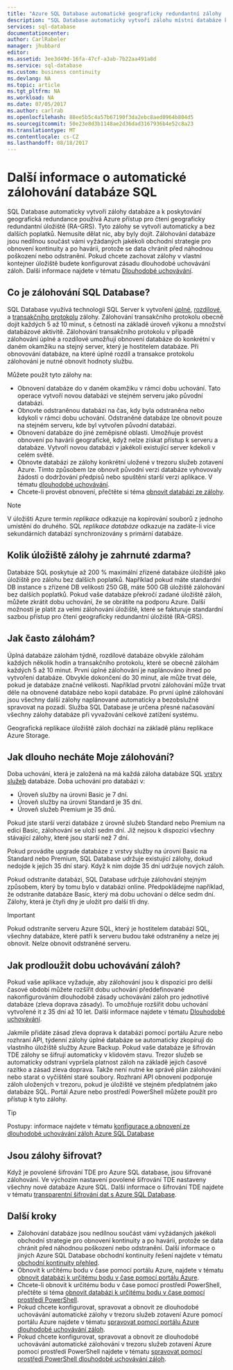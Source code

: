 ```yaml
---
title: "Azure SQL Database automatické geograficky redundantní zálohy | Microsoft Docs"
description: "SQL Database automaticky vytvoří zálohu místní databáze každých několik minut a používá Azure geograficky redundantní úložiště s přístupem pro čtení pro geografická redundance."
services: sql-database
documentationcenter: 
author: CarlRabeler
manager: jhubbard
editor: 
ms.assetid: 3ee3d49d-16fa-47cf-a3ab-7b22aa491a8d
ms.service: sql-database
ms.custom: business continuity
ms.devlang: NA
ms.topic: article
ms.tgt_pltfrm: NA
ms.workload: NA
ms.date: 07/05/2017
ms.author: carlrab
ms.openlocfilehash: 88ee5b5c4a57b67190f3da2ebc8aed0964b804d5
ms.sourcegitcommit: 50e23e8d3b1148ae2d36dad3167936b4e52c8a23
ms.translationtype: MT
ms.contentlocale: cs-CZ
ms.lasthandoff: 08/18/2017
---
```

# <a name="learn-about-automatic-sql-database-backups"></a>Další informace o automatické zálohování databáze SQL

SQL Database automaticky vytvoří zálohy databáze a k poskytování geografická redundance používá Azure přístup pro čtení geograficky redundantní úložiště (RA-GRS). Tyto zálohy se vytvoří automaticky a bez dalších poplatků. Nemusíte dělat nic, aby byly dojít. Zálohování databáze jsou nedílnou součást vámi vyžádaných jakékoli obchodní strategie pro obnovení kontinuity a po havárii, protože se data chránit před náhodnou poškození nebo odstranění. Pokud chcete zachovat zálohy v vlastní kontejner úložiště budete konfigurovat zásadu dlouhodobé uchovávání záloh. Další informace najdete v tématu [Dlouhodobé uchovávání](sql-database-long-term-retention.md).

## <a name="what-is-a-sql-database-backup"></a>Co je zálohování SQL Database?

SQL Database využívá technologii SQL Server k vytvoření [úplné](https://msdn.microsoft.com/library/ms186289.aspx), [rozdílové](https://msdn.microsoft.com/library/ms175526.aspx), a [transakčního protokolu](https://msdn.microsoft.com/library/ms191429.aspx) zálohy. Zálohování transakčního protokolu obecně dojít každých 5 až 10 minut, s četností na základě úroveň výkonu a množství databázové aktivitě. Zálohování transakčního protokolu v případě zálohování úplné a rozdílové umožňují obnovení databáze do konkrétní v daném okamžiku na stejný server, který je hostitelem databáze. Při obnovování databáze, na které úplné rozdíl a transakce protokolu zálohování je nutné obnovit hodnoty službu.


Můžete použít tyto zálohy na:

* Obnovení databáze do v daném okamžiku v rámci dobu uchování. Tato operace vytvoří novou databázi ve stejném serveru jako původní databázi.
* Obnovte odstraněnou databázi na čas, kdy byla odstraněna nebo kdykoli v rámci dobu uchování. Odstraněné databáze lze obnovit pouze na stejném serveru, kde byl vytvořen původní databázi.
* Obnovení databáze do jiné zeměpisné oblasti. Umožňuje provést obnovení po havárii geografické, když nelze získat přístup k serveru a databáze. Vytvoří novou databázi v jakékoli existující server kdekoli v celém světě. 
* Obnovte databázi ze zálohy konkrétní uložené v trezoru služeb zotavení Azure. Tímto způsobem lze obnovit původní verzi databáze vyhovovaly žádosti o dodržování předpisů nebo spuštění starší verzi aplikace. V tématu [dlouhodobé uchovávání](sql-database-long-term-retention.md).
* Chcete-li provést obnovení, přečtěte si téma [obnovit databázi ze zálohy](sql-database-recovery-using-backups.md).

> [!NOTE]
> V úložišti Azure termín *replikace* odkazuje na kopírování souborů z jednoho umístění do druhého. SQL *replikace databáze* odkazuje na zadáte-li více sekundárních databází synchronizovány s primární databáze. 
> 

## <a name="how-much-backup-storage-is-included-at-no-cost"></a>Kolik úložiště zálohy je zahrnuté zdarma?
Databáze SQL poskytuje až 200 % maximální zřízené databáze úložiště jako úložiště pro zálohu bez dalších poplatků. Například pokud máte standardní DB instance s zřízené DB velikosti 250 GB, máte 500 GB úložiště zálohování bez dalších poplatků. Pokud vaše databáze překročí zadané úložiště záloh, můžete zkrátit dobu uchování, že se obrátíte na podporu Azure. Další možností je platit za velmi zálohování úložiště, které se fakturuje standardní sazbou přístup pro čtení geograficky redundantní úložiště (RA-GRS). 

## <a name="how-often-do-backups-happen"></a>Jak často zálohám?
Úplná databáze zálohám týdně, rozdílové databáze obvykle zálohám každých několik hodin a transakčního protokolu, které se obecně zálohám každých 5 až 10 minut. První úplné zálohování je naplánováno ihned po vytvoření databáze. Obvykle dokončení do 30 minut, ale může trvat déle, pokud je databáze značné velikosti. Například prvotní zálohování může trvat déle na obnovené databáze nebo kopii databáze. Po první úplné zálohování jsou všechny další zálohy naplánované automaticky a bezobslužně spravovat na pozadí. Služba SQL Database je určena přesné načasování všechny zálohy databáze při vyvažování celkové zatížení systému. 

Geografická replikace úložiště záloh dochází na základě plánu replikace Azure Storage.

## <a name="how-long-do-you-keep-my-backups"></a>Jak dlouho necháte Moje zálohování?
Doba uchování, která je založená na má každá záloha databáze SQL [vrstvy služeb](sql-database-service-tiers.md) databáze. Doba uchování pro databázi v:


* Úroveň služby na úrovni Basic je 7 dní.
* Úroveň služby na úrovni Standard je 35 dní.
* Úroveň služeb Premium je 35 dnů.

Pokud jste starší verzi databáze z úrovně služeb Standard nebo Premium na edici Basic, zálohování se uloží sedm dní. Již nejsou k dispozici všechny stávající zálohy, které jsou starší než 7 dní. 

Pokud provádíte upgrade databáze z vrstvy služby na úrovni Basic na Standard nebo Premium, SQL Database udržuje existující zálohy, dokud nedojde k jejich 35 dní starý. Když k nim dojde 35 dní udržuje nových záloh.

Pokud odstraníte databázi, SQL Database udržuje zálohování stejným způsobem, který by tomu bylo v databázi online. Předpokládejme například, že odstraníte databáze Basic, který má dobu uchování o délce sedm dní. Zálohy, která je čtyři dny je uložit pro další tři dny.

> [!IMPORTANT]
> Pokud odstraníte serveru Azure SQL, který je hostitelem databází SQL, všechny databáze, které patří k serveru budou také odstraněny a nelze jej obnovit. Nelze obnovit odstraněné serveru.
> 

## <a name="how-to-extend-the-backup-retention-period"></a>Jak prodloužit dobu uchovávání záloh?
Pokud vaše aplikace vyžaduje, aby zálohování jsou k dispozici pro delší časové období můžete rozšířit dobu uchování předdefinované nakonfigurováním dlouhodobě zásady uchovávání záloh pro jednotlivé databáze (zleva doprava zásady). To umožňuje rozšířit dobu uchování vytvořené it z 35 dní až 10 let. Další informace najdete v tématu [Dlouhodobé uchovávání](sql-database-long-term-retention.md).

Jakmile přidáte zásad zleva doprava k databázi pomocí portálu Azure nebo rozhraní API, týdenní zálohy úplné databáze se automaticky zkopírují do vlastního úložiště služby Azure Backup. Pokud vaše databáze je šifrován TDE zálohy se šifrují automaticky v klidovém stavu.  Trezor služeb se automaticky odstraní vypršela platnost záloh na základě jejich časové razítko a zásad zleva doprava.  Takže není nutné ke správě plán zálohování nebo starat o vyčištění staré soubory. Rozhraní API obnovení podporuje záloh uložených v trezoru, pokud je úložiště ve stejném předplatném jako databáze SQL. Portál Azure nebo prostředí PowerShell můžete použít pro přístup k tyto zálohy.

> [!TIP]
> Postupy: informace najdete v tématu [konfigurace a obnovení ze dlouhodobé uchovávání záloh Azure SQL Database](sql-database-long-term-backup-retention-configure.md)
>

## <a name="are-backups-encrypted"></a>Jsou zálohy šifrovat?

Když je povolené šifrování TDE pro Azure SQL database, jsou šifrované zálohování. Ve výchozím nastavení povolené šifrování TDE nastaveny všechny nové databáze Azure SQL. Další informace o šifrování TDE najdete v tématu [transparentní šifrování dat s Azure SQL Database](https://docs.microsoft.com/sql/relational-databases/security/encryption/transparent-data-encryption-with-azure-sql-database).

## <a name="next-steps"></a>Další kroky

- Zálohování databáze jsou nedílnou součást vámi vyžádaných jakékoli obchodní strategie pro obnovení kontinuity a po havárii, protože se data chránit před náhodnou poškození nebo odstranění. Další informace o jiných Azure SQL Database obchodní kontinuity řešení najdete v tématu [obchodní kontinuity přehled](sql-database-business-continuity.md).
- Obnovit k určitému bodu v čase pomocí portálu Azure, najdete v tématu [obnovit databázi k určitému bodu v čase pomocí portálu Azure](sql-database-recovery-using-backups.md).
- Chcete-li obnovit k určitému bodu v čase pomocí prostředí PowerShell, přečtěte si téma [obnovit databázi k určitému bodu v čase pomocí prostředí PowerShell](scripts/sql-database-restore-database-powershell.md).
- Pokud chcete konfigurovat, spravovat a obnovit ze dlouhodobé uchovávání automatické zálohy v trezoru služeb zotavení Azure pomocí portálu Azure najdete v tématu [spravovat pomocí portálu Azure dlouhodobé uchovávání záloh](sql-database-long-term-backup-retention-configure.md).
- Pokud chcete konfigurovat, spravovat a obnovit ze dlouhodobé uchovávání automatické zálohování v trezoru služeb zotavení Azure pomocí prostředí PowerShell najdete v tématu [spravovat pomocí prostředí PowerShell dlouhodobé uchovávání záloh](sql-database-long-term-backup-retention-configure.md).
